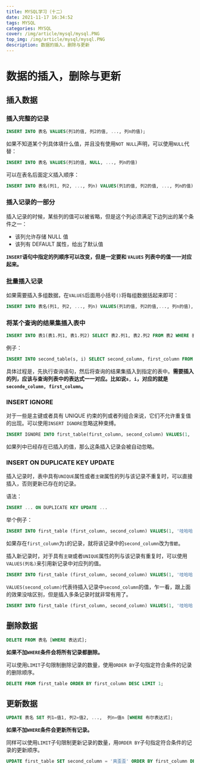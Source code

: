 ```yaml
---
title: MYSQL学习（十二）
date: 2021-11-17 16:34:52
tags: MYSQL
categories: MYSQL
cover: /img/article/mysql/mysql.PNG
top_img: /img/article/mysql/mysql.PNG
description: 数据的插入，删除与更新
---
```


# 数据的插入，删除与更新

## 插入数据

### 插入完整的记录

```sql
INSERT INTO 表名 VALUES(列1的值, 列2的值, ..., 列n的值);
```

如果不知道某个列具体填什么值，并且没有使用`NOT NULL`声明，可以使用`NULL`代替：

```sql
INSERT INTO 表名 VALUES(列1的值, NULL, ..., 列n的值)
```

可以在表名后面定义插入顺序：

```sql
INSERT INTO 表名(列1, 列2, ..., 列n) VALUES(列1的值, 列2的值, ..., 列n的值);
```

### 插入记录的一部分

插入记录的时候，某些列的值可以被省略，但是这个列必须满足下边列出的某个条件之一：

- 该列允许存储 NULL 值
- 该列有 DEFAULT 属性，给出了默认值

**`INSERT`语句中指定的列顺序可以改变，但是一定要和 `VALUES` 列表中的值一一对应起来。**

### 批量插入记录

如果需要插入多组数据，在`VALUES`后面用小括号`()`将每组数据括起来即可：

```sql
INSERT INTO 表名(列1, 列2, ..., 列n) VALUES(列1的值, 列2的值,..., 列n的值), (列1的值, 列2的值,..., 列n的值), (列1的值, 列2的值,..., 列n的值), ..., (列1的值, 列2的值,..., 列n的值);
```

### 将某个查询的结果集插入表中

```sql
INSERT INTO 表1(表1.列1, 表1.列2) SELECT 表2.列1, 表2.列2 FROM 表2 WHERE 表2.列1 运算符 具体值;
```

例子：

```sql
INSERT INTO second_table(s, i) SELECT second_column, first_column FROM first_table WHERE first_column < 5;
```

具体过程是，先执行查询语句，然后将查询的结果集插入到指定的表中。**需要插入的列，应该与查询列表中的表达式一一对应。比如说`s, i`，对应的就是`seconde_column, first_column`。**

### INSERT IGNORE

对于一些是主键或者具有 UNIQUE 约束的列或者列组合来说，它们不允许重复值的出现。可以使用`INSERT IGNORE`忽略这种束缚。

```sql
INSERT IGNORE INTO first_table(first_column, second_column) VALUES(1, '哇哈哈') ;
```

如果列中已经存在已插入的值，那么这条插入记录会被自动忽略。

### INSERT ON DUPLICATE KEY UPDATE

插入记录时，表中具有`UNIQUE`属性或者`主键`属性的列与该记录不重复时，可以直接插入，否则更新已存在的记录。

语法：

```sql
INSERT ... ON DUPLICATE KEY UPDATE ...
```

举个例子：

```sql
INSERT INTO first_table (first_column, second_column) VALUES(1, '哇哈哈') ON DUPLICATE KEY UPDATE second_column = '雪碧';
```

如果存在`first_column`为`1`的记录，就将该记录中的`second_column`改为`雪碧`。

插入新记录时，对于具有`主键`或者`UNIQUE`属性的列与该记录有重复时，可以使用`VALUES(列名)`来引用新记录中对应列的值。

```sql
INSERT INTO first_table (first_column, second_column) VALUES(1, '哇哈哈') ON DUPLICATE KEY UPDATE second_column = VALUES(second_column);
```

`VALUES(second_column)`代表待插入记录中`second_column`的值，乍一看，跟上面的效果没啥区别，但是插入多条记录时就非常有用了。

```sql
INSERT INTO first_table (first_column, second_column) VALUES(1, '哇哈哈'), (2, '喜之郎') ON DUPLICATE KEY UPDATE second_column = VALUES(second_column);
```

## 删除数据

```sql
DELETE FROM 表名 [WHERE 表达式];
```

**如果不加`WHERE`条件会将所有记录都删除。**

可以使用`LIMIT`子句限制删除记录的数量，使用`ORDER BY`子句指定符合条件的记录的删除顺序。

```sql
DELETE FROM first_table ORDER BY first_column DESC LIMIT 1;
```

## 更新数据

```sql
UPDATE 表名 SET 列1=值1, 列2=值2, ...,  列n=值n [WHERE 布尔表达式];
```

**如果不加`WHERE`条件会更新所有记录。**

同样可以使用`LIMIT`子句限制更新记录的数量，用`ORDER BY`子句指定符合条件的记录的更新顺序。

```sql
UPDATE first_table SET second_column = '爽歪歪' ORDER BY first_column DESC LIMIT 1;
```
